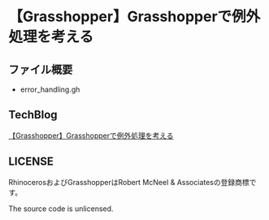 # 【Grasshopper】Grasshopperで例外処理を考える

## ファイル概要

- error_handling.gh

## TechBlog

[【Grasshopper】Grasshopperで例外処理を考える](https://amdlaboratory.com/amdblog/【grasshopper】grasshopperで例外処理を考える/)

## LICENSE

RhinocerosおよびGrasshopperはRobert McNeel & Associatesの登録商標です。

The source code is unlicensed.
